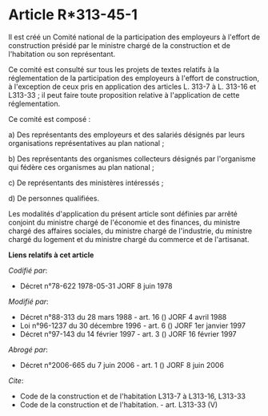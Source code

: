 # Article R*313-45-1

Il est créé un Comité national de la participation des employeurs à l'effort de construction présidé par le ministre chargé
de la construction et de l'habitation ou son représentant.

Ce comité est consulté sur tous les projets de textes relatifs à la réglementation de la participation des employeurs à
l'effort de construction, à l'exception de ceux pris en application des articles L. 313-7 à L. 313-16 et L313-33 ; il peut
faire toute proposition relative à l'application de cette réglementation.

Ce comité est composé :

a) Des représentants des employeurs et des salariés désignés par leurs organisations représentatives au plan national ;

b) Des représentants des organismes collecteurs désignés par l'organisme qui fédère ces organismes au plan national ;

c) De représentants des ministères intéressés ;

d) De personnes qualifiées.

Les modalités d'application du présent article sont définies par arrêté conjoint du ministre chargé de l'économie et des
finances, du ministre chargé des affaires sociales, du ministre chargé de l'industrie, du ministre chargé du logement et du
ministre chargé du commerce et de l'artisanat.

**Liens relatifs à cet article**

_Codifié par_:

  - Décret n°78-622 1978-05-31 JORF 8 juin 1978

_Modifié par_:

  - Décret n°88-313 du 28 mars 1988 - art. 16 () JORF 4 avril 1988
  - Loi n°96-1237 du 30 décembre 1996 - art. 6 () JORF 1er janvier 1997
  - Décret n°97-143 du 14 février 1997 - art. 3 () JORF 16 février 1997

_Abrogé par_:

  - Décret n°2006-665 du 7 juin 2006 - art. 1 () JORF 8 juin 2006

_Cite_:

  - Code de la construction et de l'habitation L313-7 à L313-16, L313-33
  - Code de la construction et de l'habitation. - art. L313-33 (V)
